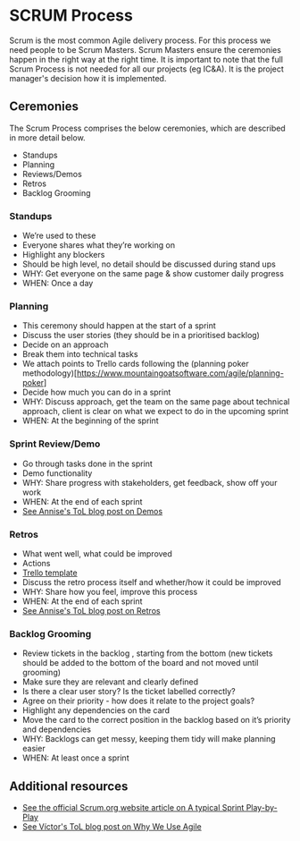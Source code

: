 # SCRUM Process

Scrum is the most common Agile delivery process. For this process we need people to be Scrum Masters.
Scrum Masters ensure the ceremonies happen in the right way at the right time.
It is important to note that the full Scrum Process is not needed for all our projects (eg IC&A). It is the project manager's decision how it is implemented.


## Ceremonies

The Scrum Process comprises the below ceremonies, which are described in more detail below.

* Standups
* Planning
* Reviews/Demos
* Retros
* Backlog Grooming

### Standups

* We’re used to these
* Everyone shares what they’re working on
* Highlight any blockers
* Should be high level, no detail should be discussed during stand ups
* WHY: Get everyone on the same page & show customer daily progress
* WHEN: Once a day

### Planning 

* This ceremony should happen at the start of a sprint
* Discuss the user stories (they should be in a prioritised backlog)
* Decide on an approach
* Break them into technical tasks
* We attach points to Trello cards following the (planning poker methodology)[https://www.mountaingoatsoftware.com/agile/planning-poker]
* Decide how much you can do in a sprint
* WHY: Discuss approach, get the team on the same page about technical approach, client is clear on what we expect to do in the upcoming sprint
* WHEN: At the beginning of the sprint

### Sprint Review/Demo

* Go through tasks done in the sprint
* Demo functionality
* WHY: Share progress with stakeholders, get feedback, show off your work
* WHEN: At the end of each sprint
* [See Annise's ToL blog post on Demos](https://dvelp.co.uk/articles/project-demos)

### Retros

* What went well, what could be improved
* Actions
* [Trello template](https://trello.com/b/ZUnzy6bM/retro-template)
* Discuss the retro process itself and whether/how it could be improved
* WHY: Share how you feel, improve this process
* WHEN: At the end of each sprint
* [See Annise's ToL blog post on Retros](https://dvelp.co.uk/articles/retros-for-remote-teams)


### Backlog Grooming

* Review tickets in the backlog , starting from the bottom (new tickets should be added to the bottom of the board and not moved until grooming)
* Make sure they are relevant and clearly defined
* Is there a clear user story? Is the ticket labelled correctly?
* Agree on their priority - how does it relate to the project goals?
* Highlight any dependencies on the card
* Move the card to the correct position in the backlog based on it’s priority and dependencies
* WHY: Backlogs can get messy, keeping them tidy will make planning easier
* WHEN: At least once a sprint

## Additional resources

* [See the official Scrum.org website article on A typical Sprint Play-by-Play](https://www.scrum.org/resources/blog/typical-sprint-play-play)
* [See Víctor's ToL blog post on Why We Use Agile](https://dvelp.co.uk/articles/why-agile)